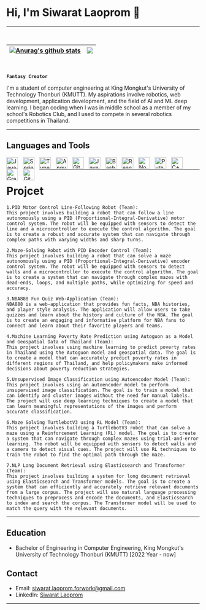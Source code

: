 # Hi, I'm Siwarat Laoprom 👋
***
<br/>

<!-- ![Chogerlate's GitHub stats](https://github-readme-stats.vercel.app/api?username=chogerlate&show_icons=true&theme=codeSTACKr) -->


| <a href="https://github.com/anuraghazra/github-readme-stats"><img align="center" src="https://github-readme-stats.vercel.app/api?username=chogerlate&show_icons=true&theme=codeSTACKr" alt="Anurag's github stats" /></a> | <a href="https://github.com/anuraghazra/github-readme-stats"><img align="center" src="https://github-readme-stats.vercel.app/api/top-langs/?username=chogerlate&layout=compact" /></a> |
| ------------- | ------------- |



<br/>

**` Fantasy Creator `**


I'm a student of computer engineering at King Mongkut's University of Technology Thonburi (KMUTT). My aspirations involve robotics, web development, application development, and the field of AI and ML deep learning. I began coding when I was in middle school as a member of my school's Robotics Club, and I used to compete in several robotics competitions in Thailand.

***

## Languages and Tools 

<img align="left" alt="Java" width="30px" style="padding-right:10px;" src="https://cdn.jsdelivr.net/gh/devicons/devicon/icons/python/python-original.svg"/>
<img align="left" alt="Spring" width="30px" style="padding-right:10px;" src="https://cdn.jsdelivr.net/gh/devicons/devicon/icons/c/c-original.svg" />
<img align="left" alt="TypeScript" width="30px" style="padding-right:10px;" src="https://cdn.jsdelivr.net/gh/devicons/devicon/icons/cplusplus/cplusplus-original.svg" />
<img align="left" alt="Angular" width="30px" style="padding-right:10px;" src="https://cdn.jsdelivr.net/gh/devicons/devicon/icons/html5/html5-original.svg" />
<img align="left" alt="Git" width="30px" style="padding-right:10px;" src="https://cdn.jsdelivr.net/gh/devicons/devicon/icons/css3/css3-original.svg" />
<img align="left" alt="JavaScript" width="30px" style="padding-right:10px;" src="https://cdn.jsdelivr.net/gh/devicons/devicon/icons/javascript/javascript-plain.svg" />
<img align="left" alt="Bash" width="30px" style="padding-right:10px;" src="https://cdn.jsdelivr.net/gh/devicons/devicon/icons/typescript/typescript-original.svg" />
<img align="left" alt="React" width="30px" style="padding-right:10px;" src="https://cdn.jsdelivr.net/gh/devicons/devicon/icons/react/react-original.svg" />
<img align="left" alt="NodeJS" width="30px" style="padding-right:10px;" src="https://cdn.jsdelivr.net/gh/devicons/devicon/icons/nodejs/nodejs-original.svg" />
<img align="left" alt="Python" width="30px" style="padding-right:10px;" src="https://cdn.jsdelivr.net/gh/devicons/devicon/icons/nextjs/nextjs-original-wordmark.svg" />
<img align="left" alt="C++" width="30px" style="padding-right:10px;" src="https://cdn.jsdelivr.net/gh/devicons/devicon/icons/tailwindcss/tailwindcss-plain.svg" />
<img align="left" alt="Gradle" width="30px" style="padding-right:10px;" src="https://cdn.jsdelivr.net/gh/devicons/devicon/icons/flutter/flutter-original.svg" />
<img align="left" alt="GitHub" width="30px" style="padding-right:10px;" src="https://cdn.jsdelivr.net/gh/devicons/devicon/icons/github/github-original.svg" />
<br />


***

# Projcet</h1></summary>
    1.PID Motor Control Line-Following Robot (Team):
    This project involves building a robot that can follow a line autonomously using a PID (Proportional-Integral-Derivative) motor control system. The robot will be equipped with sensors to detect the line and a microcontroller to execute the control algorithm. The goal is to create a robust and accurate system that can navigate through complex paths with varying widths and sharp turns.

    2.Maze-Solving Robot with PID Encoder Control (Team):
    This project involves building a robot that can solve a maze autonomously using a PID (Proportional-Integral-Derivative) encoder control system. The robot will be equipped with sensors to detect walls and a microcontroller to execute the control algorithm. The goal is to create a system that can navigate through complex mazes with dead-ends, loops, and multiple paths, while optimizing for speed and accuracy.

    3.NBA888 Fun Quiz Web-Application (Team):
    NBA888 is a web-application that provides fun facts, NBA histories, and player style analysis. The application will allow users to take quizzes and learn about the history and culture of the NBA. The goal is to create an engaging and informative platform for NBA fans to connect and learn about their favorite players and teams.

    4.Machine Learning Poverty Rate Prediction using Autoguon as a Model and Geospatial Data of Thailand (Team):
    This project involves using machine learning to predict poverty rates in Thailand using the Autoguon model and geospatial data. The goal is to create a model that can accurately predict poverty rates in different regions of Thailand, and help policymakers make informed decisions about poverty reduction strategies.

    5.Unsupervised Image Classification using Autoencoder Model (Team):
    This project involves using an autoencoder model to perform unsupervised image classification. The goal is to train a model that can identify and cluster images without the need for manual labels. The project will use deep learning techniques to create a model that can learn meaningful representations of the images and perform accurate classification.

    6.Maze Solving TurtlebotV3 using RL Model (Team):
    This project involves building a TurtlebotV3 robot that can solve a maze using a Reinforcement Learning (RL) model. The goal is to create a system that can navigate through complex mazes using trial-and-error learning. The robot will be equipped with sensors to detect walls and a camera to detect visual cues. The project will use RL techniques to train the robot to find the optimal path through the maze.

    7.NLP Long Document Retrieval using Elasticsearch and Transformer (Team):
    This project involves building a system for long document retrieval using Elasticsearch and Transformer models. The goal is to create a system that can efficiently and accurately retrieve relevant documents from a large corpus. The project will use natural language processing techniques to preprocess and encode the documents, and Elasticsearch to index and search the corpus. The Transformer model will be used to match the query with the relevant documents.

***

## Education

- Bachelor of Engineering in Computer Engineering, King Mongkut's University of Technology Thonburi (KMUTT) [2022 Year - now]

## Contact

- Email: siwarat.laoprom.forwork@gmail.com
- LinkedIn: [Siwarat Laoprom](https://www.linkedin.com/in/siwarat-laoprom-69608226a/)

***
